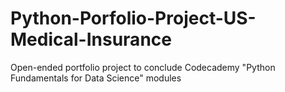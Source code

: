 # Python-Porfolio-Project-US-Medical-Insurance
Open-ended portfolio project to conclude Codecademy "Python Fundamentals for Data Science" modules
